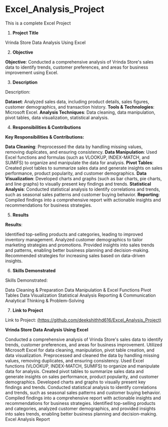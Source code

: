 # Excel_Analysis_Project
This is a complete Excel Project

1. **Project Title**

Vrinda Store Data Analysis Using Excel

2. **Objective**

**Objective**: Conducted a comprehensive analysis of Vrinda Store's sales data to identify trends, customer preferences, and areas for business improvement using Excel.

3. **Description**

Description:

**Dataset**: Analyzed sales data, including product details, sales figures, customer demographics, and transaction history.
**Tools & Technologies**: Microsoft Excel.
**Analysis Techniques**: Data cleaning, data manipulation, pivot tables, data visualization, statistical analysis.

4. **Responsibilities & Contributions**

**Key Responsibilities & Contributions:**

**Data Cleaning**: Preprocessed the data by handling missing values, removing duplicates, and ensuring consistency.
**Data Manipulation**: Used Excel functions and formulas (such as VLOOKUP, INDEX-MATCH, and SUMIFS) to organize and manipulate the data for analysis.
**Pivot Tables**: Created pivot tables to summarize sales data and generate insights on sales performance, product popularity, and customer demographics.
**Data Visualization**: Developed charts and graphs (such as bar charts, pie charts, and line graphs) to visually present key findings and trends.
**Statistical Analysis**: Conducted statistical analysis to identify correlations and trends, such as seasonal sales patterns and customer buying behavior.
**Reporting**: Compiled findings into a comprehensive report with actionable insights and recommendations for business strategies.

5. **Results**

**Results**:

Identified top-selling products and categories, leading to improved inventory management.
Analyzed customer demographics to tailor marketing strategies and promotions.
Provided insights into sales trends and patterns, enabling better business planning and decision-making.
Recommended strategies for increasing sales based on data-driven insights.

6. **Skills Demonstrated**

Skills Demonstrated:

Data Cleaning & Preparation
Data Manipulation & Excel Functions
Pivot Tables
Data Visualization
Statistical Analysis
Reporting & Communication
Analytical Thinking & Problem-Solving

7. **Link to Project**

Link to Project: [(https://github.com/deekshithhd616/Excel_Analysis_Project)](https://github.com/deekshithhd616/Excel_Analysis_Project)

**Vrinda Store Data Analysis Using Excel**

Conducted a comprehensive analysis of Vrinda Store's sales data to identify trends, customer preferences, and areas for business improvement.
Utilized Microsoft Excel for data cleaning, manipulation, pivot table creation, and data visualization.
Preprocessed and cleaned the data by handling missing values, removing duplicates, and ensuring consistency.
Used Excel functions (VLOOKUP, INDEX-MATCH, SUMIFS) to organize and manipulate data for analysis.
Created pivot tables to summarize sales data and generate insights on sales performance, product popularity, and customer demographics.
Developed charts and graphs to visually present key findings and trends.
Conducted statistical analysis to identify correlations and trends, such as seasonal sales patterns and customer buying behavior.
Compiled findings into a comprehensive report with actionable insights and recommendations for business strategies.
Identified top-selling products and categories, analyzed customer demographics, and provided insights into sales trends, enabling better business planning and decision-making.
Excel Analysis Report
